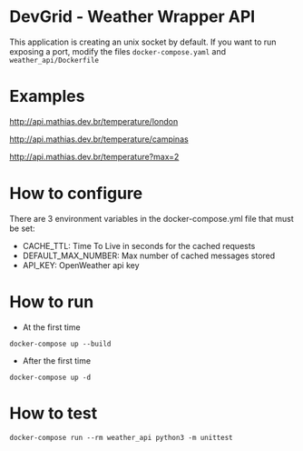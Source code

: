 # DevGrid - Weather Wrapper API

This application is creating an unix socket by default. If you want to run exposing
a port, modify the files `docker-compose.yaml` and `weather_api/Dockerfile`

# Examples

http://api.mathias.dev.br/temperature/london

http://api.mathias.dev.br/temperature/campinas

http://api.mathias.dev.br/temperature?max=2

# How to configure

There are 3 environment variables in the docker-compose.yml file that must be set:

- CACHE_TTL: Time To Live in seconds for the cached requests
- DEFAULT_MAX_NUMBER: Max number of cached messages stored
- API_KEY: OpenWeather api key

# How to run

- At the first time

`docker-compose up --build`

- After the first time

`docker-compose up -d`

# How to test

`docker-compose run --rm weather_api python3 -m unittest`
